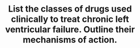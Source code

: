 ---
title: "List the classes of drugs used clinically to treat chronic left ventricular failure. Outline their mechanisms of action."
entityType: SAQ
exam: PEX
college: ANZCA
year: 2007
sitting: A
question: 08
passRate: 65
EC_expectedDomains:
- "Only 32% of candidates complied with the first part of the question, to LIST the classes of drugs used."
- "In order to satisfy the requirements of this question, candidates need to relate facts about drugs to their mechanisms of action."
- "Many answers included a definition of heart failure then attempted to relate the benefits of classes to this, however since no mention was made of diastolic dysfunction, many responses were incomplete."
- "It was common for candidates to outline the effects of an agent but not describe the mechanisms of those effects or their consequences."
- "This information needs to be explicit."
- "Thus many failed to acknowledge the influence of renin and how its levels are affected by different agents (eg. beta blockers)."
EC_extraCredit:
- "Credit was given for a description of digoxin and its benefits in atrial fibrillation and other after-load reducing agents including prazosin and hydralazine."
EC_errorsCommon:
- "Most candidates gave the mechanism of action for the management of myocardial ischaemia for nitrates and beta blockers; while this is often relevant, it is not the prime therapeutic goal for these agents in heart failure."
- "Beta blockers are not used to achieve a decrease in cardiac output."
- "Pre- and after load were frequently confused with few candidates mentioning Starling curves."
- "Although this question related to chronic failure, many candidates discussed drugs typically used for acute systolic dysfunction."
---